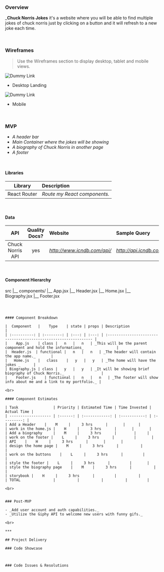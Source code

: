 ### Overview

_**Chuck Norris Jokes** it's a website where you will be able to find multiple jokes of chuck norris just by clicking on a button and it will refresh to a new joke each time.

<br>

### Wireframes

> Use the Wireframes section to display desktop, tablet and mobile views.

![Dummy Link](https://whimsical.com/PuHBBYw5GFtnwLgfnzfYYV)

- Desktop Landing

![Dummy Link](https://whimsical.com/LgG8QyseAJhUH4fcL7fGNT)

- Mobile

<br>

### MVP

- _A header bar_
- _Main Container where the jokes will be showing_
- _A biography of Chuck Norris in another page_
- _A footer_


<br>

#### Libraries

|     Library      | Description                                |
| :--------------: | :----------------------------------------- |
|   React Router   | _Route my React components._ |

<br>

#### Data

|    API     | Quality Docs? | Website       | Sample Query                            |
| :--------: | :-----------: | :------------ | :-------------------------------------- |
| Chuck Norris API |      yes      | _http://www.icndb.com/api/_ | _http://api.icndb.com/jokes/random_ |

<br>

#### Component Hierarchy

src
|__ components/
      |__ App.jsx
      |__ Header.jsx
      |__ Home.jsx
      |__ Biography.jsx
      |__ Footer.jsx
```



#### Component Breakdown

|  Component   |    Type    | state | props | Description                                                      |
| :----------: | :--------: | :---: | :---: | :--------------------------------------------------------------- |
|    App.js    | class |   n   |   n   | _This will be the parent component and hold the informations_               |
|  Header.js  | functional |   n   |   n   | _The header will contain the app name._       |
|   Home.js    |   class    |   y   |   y   | _The home will have the jokes _      |
| Biography.js | class |   y   |   y   | _It will be showing brief biography of Chuck Norris._                 |
|    Footer.js    | functional |   n   |   n   | _The footer will show info about me and a link to my portfolio._ |

<br>

#### Component Estimates

| Task                | Priority | Estimated Time | Time Invested | Actual Time |
| ------------------- | :------: | :------------: | :-----------: | :---------: |
| Add a Header    |    M     |     3 hrs      |       |      |
| work in the home.js |    H     |     3 hrs      |       |       |
| Add a biography     |    M     |     3 hrs      |        |     |
| work on the footer |    L     |     3 hrs      |         |       |
| API    |    H     |     3 hrs      |       |       |
| design the home page |    M     |     3 hrs      |          |       |
| work on the buttons    |    L     |     3 hrs      |         |      |
| style the footer |    L     |     3 hrs      |         |       |
| style the biography page    |    M    |     3 hrs      |          |        |
| storybook |    H     |     3 hrs      |         |          |
| TOTAL               |          |          |          |         |

<br>


### Post-MVP

- _Add user account and auth capabilities._
- _Utilize the Giphy API to welcome new users with funny gifs._

<br>

***

## Project Delivery

### Code Showcase



### Code Issues & Resolutions


